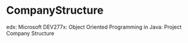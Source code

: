 # CompanyStructure
edx: Microsoft DEV277x: Object Oriented Programming in Java: Project Company Structure

